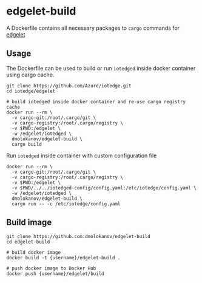 # edgelet-build
A Dockerfile contains all necessary packages to `cargo` commands for [edgelet](https://github.com/Azure/iotedge/tree/master/edgelet)

## Usage
The Dockerfile can be used to build or run `iotedged` inside docker container using cargo cache.

```
git clone https://github.com/Azure/iotedge.git
cd iotedge/edgelet

# build iotedged inside docker container and re-use cargo registry cache
docker run --rm \
  -v cargo-git:/root/.cargo/git \
  -v cargo-registry:/root/.cargo/registry \
  -v $PWD:/edgelet \
  -w /edgelet/iotedged \
  dmolokanov/edgelet-build \
  cargo build
```

Run `iotedged` inside container with custom configuration file 
```
docker run --rm \
  -v cargo-git:/root/.cargo/git \
  -v cargo-registry:/root/.cargo/registry \
  -v $PWD:/edgelet \
  -v $PWD/../../iotedged-config/config.yaml:/etc/iotedge/config.yaml \
  -w /edgelet/iotedged \
  dmolokanov/edgelet-build \
  cargo run -- -c /etc/iotedge/config.yaml
```

## Build image
```
git clone https://github.com:dmolokanov/edgelet-build
cd edgelet-build

# build docker image
docker build -t {username}/edgelet-build .

# push docker image to Docker Hub
docker push {username}/edgelet/build
```
